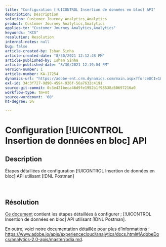 ```yaml
---
title: "Configuration [!UICONTROL Insertion de données en bloc] API"
description: Description
solution: Customer Journey Analytics,Analytics
product: Customer Journey Analytics,Analytics
applies-to: "Customer Journey Analytics,Analytics"
keywords: "KCS"
resolution: Resolution
internal-notes: null
bug: false
article-created-by: Ishan Sinha
article-created-date: "8/30/2021 12:12:48 PM"
article-published-by: Ishan Sinha
article-published-date: "8/30/2021 12:19:04 PM"
version-number: 1
article-number: KA-17254
dynamics-url: "https://adobe-ent.crm.dynamics.com/main.aspx?forceUCI=1&pagetype=entityrecord&etn=knowledgearticle&id=53386695-8b09-ec11-b6e6-00224808d564"
exl-id: 34c3f727-9d90-4594-936f-56a7632c4191
source-git-commit: 0c3e421beca46d9fe1952b1f98538a50697216a0
workflow-type: tm+mt
source-wordcount: '60'
ht-degree: 5%

---
```


# Configuration [!UICONTROL Insertion de données en bloc] API

## Description

Étapes détaillées de configuration [!UICONTROL Insertion de données en bloc] API utilisant [!DNL Postman]<br><br><br>

## Résolution


[Ce document](https://spark.adobe.com/page/0jhQHMs74AtYz/) contient les étapes détaillées à configurer ; [!UICONTROL Insertion de données en bloc] API utilisant [!DNL Postman].

En outre, voici notre documentation détaillée pour plus d’informations : https://www.adobe.io/apis/experiencecloud/analytics/docs.html#!AdobeDocs/analytics-2.0-apis/master/bdia.md.
